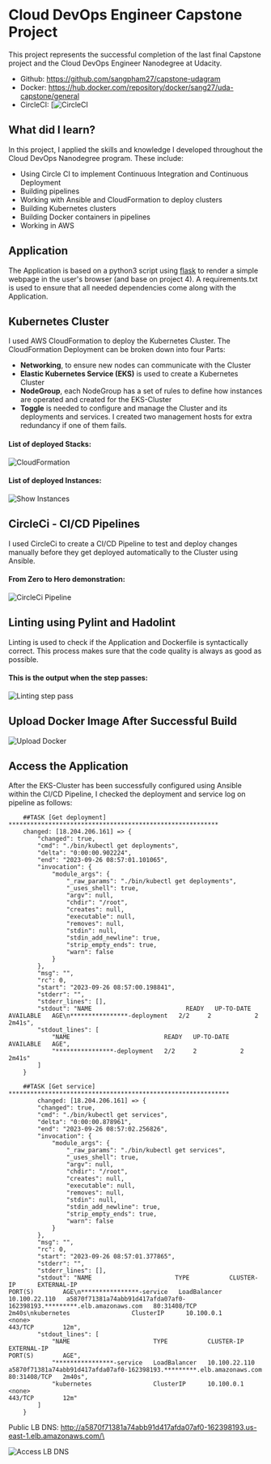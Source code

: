 # Cloud DevOps Engineer Capstone Project

This project represents the successful completion of the last final Capstone project and the Cloud DevOps Engineer Nanodegree at Udacity.
- Github: https://github.com/sangpham27/capstone-udagram
- Docker: https://hub.docker.com/repository/docker/sang27/uda-capstone/general
- CircleCI: [![CircleCI](https://app.circleci.com/pipelines/github/sangpham27/capstone-udagram)
## What did I learn?

In this project, I applied the skills and knowledge I developed throughout the Cloud DevOps Nanodegree program. These include:
- Using Circle CI to implement Continuous Integration and Continuous Deployment
- Building pipelines
- Working with Ansible and CloudFormation to deploy clusters
- Building Kubernetes clusters
- Building Docker containers in pipelines
- Working in AWS

## Application

The Application is based on a python3 script using <a target="_blank" href="https://flask.palletsprojects.com">flask</a> to render a simple webpage in the user's browser (and base on project 4).
A requirements.txt is used to ensure that all needed dependencies come along with the Application.

## Kubernetes Cluster

I used AWS CloudFormation to deploy the Kubernetes Cluster.
The CloudFormation Deployment can be broken down into four Parts:
- **Networking**, to ensure new nodes can communicate with the Cluster
- **Elastic Kubernetes Service (EKS)** is used to create a Kubernetes Cluster
- **NodeGroup**, each NodeGroup has a set of rules to define how instances are operated and created for the EKS-Cluster
- **Toggle** is needed to configure and manage the Cluster and its deployments and services. I created two management hosts for extra redundancy if one of them fails.

#### List of deployed Stacks:
![CloudFormation](./cloudformation_stacks.png)

#### List of deployed Instances:
![Show Instances](./ec2_instances.png)

## CircleCi - CI/CD Pipelines

I used CircleCi to create a CI/CD Pipeline to test and deploy changes manually before they get deployed automatically to the Cluster using Ansible.

#### From Zero to Hero demonstration:

![CircleCi Pipeline](./circleci_pipeline_success.png)

## Linting using Pylint and Hadolint

Linting is used to check if the Application and Dockerfile is syntactically correct.
This process makes sure that the code quality is always as good as possible.

#### This is the output when the step passes:

![Linting step pass](./lint.png)

## Upload Docker Image After Successful Build

![Upload Docker](./dockerhub.png)

## Access the Application

After the EKS-Cluster has been successfully configured using Ansible within the CI/CD Pipeline, I checked the deployment and service log on pipeline as follows:

```
    ##TASK [Get deployment] **********************************************************
    changed: [18.204.206.161] => {
        "changed": true,
        "cmd": "./bin/kubectl get deployments",
        "delta": "0:00:00.902224",
        "end": "2023-09-26 08:57:01.101065",
        "invocation": {
            "module_args": {
                "_raw_params": "./bin/kubectl get deployments",
                "_uses_shell": true,
                "argv": null,
                "chdir": "/root",
                "creates": null,
                "executable": null,
                "removes": null,
                "stdin": null,
                "stdin_add_newline": true,
                "strip_empty_ends": true,
                "warn": false
            }
        },
        "msg": "",
        "rc": 0,
        "start": "2023-09-26 08:57:00.198841",
        "stderr": "",
        "stderr_lines": [],
        "stdout": "NAME                          READY   UP-TO-DATE   AVAILABLE   AGE\n****************-deployment   2/2     2            2           2m41s",
        "stdout_lines": [
            "NAME                          READY   UP-TO-DATE   AVAILABLE   AGE",
            "****************-deployment   2/2     2            2           2m41s"
        ]
    }

    ##TASK [Get service] *************************************************************
        changed: [18.204.206.161] => {
        "changed": true,
        "cmd": "./bin/kubectl get services",
        "delta": "0:00:00.878961",
        "end": "2023-09-26 08:57:02.256826",
        "invocation": {
            "module_args": {
                "_raw_params": "./bin/kubectl get services",
                "_uses_shell": true,
                "argv": null,
                "chdir": "/root",
                "creates": null,
                "executable": null,
                "removes": null,
                "stdin": null,
                "stdin_add_newline": true,
                "strip_empty_ends": true,
                "warn": false
            }
        },
        "msg": "",
        "rc": 0,
        "start": "2023-09-26 08:57:01.377865",
        "stderr": "",
        "stderr_lines": [],
        "stdout": "NAME                       TYPE           CLUSTER-IP      EXTERNAL-IP                                                              PORT(S)        AGE\n****************-service   LoadBalancer   10.100.22.110   a5870f71381a74abb91d417afda07af0-162398193.*********.elb.amazonaws.com   80:31408/TCP   2m40s\nkubernetes                 ClusterIP      10.100.0.1      <none>                                                                   443/TCP        12m",
        "stdout_lines": [
            "NAME                       TYPE           CLUSTER-IP      EXTERNAL-IP                                                              PORT(S)        AGE",
            "****************-service   LoadBalancer   10.100.22.110   a5870f71381a74abb91d417afda07af0-162398193.*********.elb.amazonaws.com   80:31408/TCP   2m40s",
            "kubernetes                 ClusterIP      10.100.0.1      <none>                                                                   443/TCP        12m"
        ]
    }  
```

Public LB DNS: http://a5870f71381a74abb91d417afda07af0-162398193.us-east-1.elb.amazonaws.com/\

![Access LB DNS](./elb_url.png)